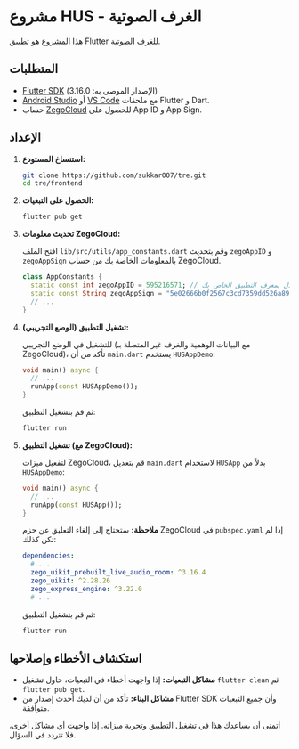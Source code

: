 # مشروع HUS - الغرف الصوتية

هذا المشروع هو تطبيق Flutter للغرف الصوتية.

## المتطلبات

*   [Flutter SDK](https://flutter.dev/docs/get-started/install) (الإصدار الموصى به: 3.16.0)
*   [Android Studio](https://developer.android.com/studio) أو [VS Code](https://code.visualstudio.com/) مع ملحقات Flutter و Dart.
*   حساب [ZegoCloud](https://www.zegocloud.com/) للحصول على App ID و App Sign.

## الإعداد

1.  **استنساخ المستودع:**

    ```bash
    git clone https://github.com/sukkar007/tre.git
    cd tre/frontend
    ```

2.  **الحصول على التبعيات:**

    ```bash
    flutter pub get
    ```

3.  **تحديث معلومات ZegoCloud:**

    افتح الملف `lib/src/utils/app_constants.dart` وقم بتحديث `zegoAppID` و `zegoAppSign` بالمعلومات الخاصة بك من حساب ZegoCloud.

    ```dart
    class AppConstants {
      static const int zegoAppID = 595216571; // استبدل بمعرف التطبيق الخاص بك
      static const String zegoAppSign = "5e02666b0f2567c3cd7359dd526a898ae52ebd1a8b1db6b659aa3242084b5c37"; // استبدل بتوقيع التطبيق الخاص بك
      // ...
    }
    ```

4.  **تشغيل التطبيق (الوضع التجريبي):**

    للتشغيل في الوضع التجريبي (مع البيانات الوهمية والغرف غير المتصلة بـ ZegoCloud)، تأكد من أن `main.dart` يستخدم `HUSAppDemo`:

    ```dart
    void main() async {
      // ...
      runApp(const HUSAppDemo());
    }
    ```

    ثم قم بتشغيل التطبيق:

    ```bash
    flutter run
    ```

5.  **تشغيل التطبيق (مع ZegoCloud):**

    لتفعيل ميزات ZegoCloud، قم بتعديل `main.dart` لاستخدام `HUSApp` بدلاً من `HUSAppDemo`:

    ```dart
    void main() async {
      // ...
      runApp(const HUSApp());
    }
    ```

    **ملاحظة:** ستحتاج إلى إلغاء التعليق عن حزم ZegoCloud في `pubspec.yaml` إذا لم تكن كذلك:

    ```yaml
    dependencies:
      # ...
      zego_uikit_prebuilt_live_audio_room: ^3.16.4
      zego_uikit: ^2.28.26
      zego_express_engine: ^3.22.0
      # ...
    ```

    ثم قم بتشغيل التطبيق:

    ```bash
    flutter run
    ```

## استكشاف الأخطاء وإصلاحها

*   **مشاكل التبعيات:** إذا واجهت أخطاء في التبعيات، حاول تشغيل `flutter clean` ثم `flutter pub get`.
*   **مشاكل البناء:** تأكد من أن لديك أحدث إصدار من Flutter SDK وأن جميع التبعيات متوافقة.

أتمنى أن يساعدك هذا في تشغيل التطبيق وتجربة ميزاته. إذا واجهت أي مشاكل أخرى، فلا تتردد في السؤال.

